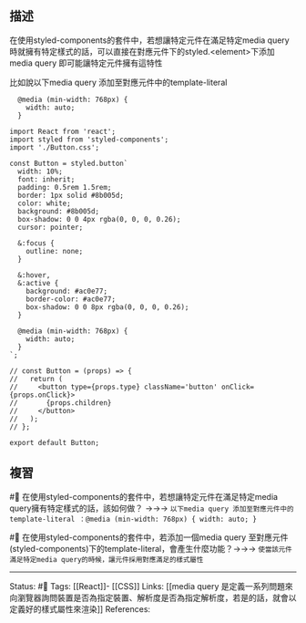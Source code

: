 ## 描述
在使用styled-components的套件中，若想讓特定元件在滿足特定media query時就擁有特定樣式的話，可以直接在對應元件下的styled.\<element\>下添加media query 即可能讓特定元件擁有這特性

比如說以下media query 添加至對應元件中的template-literal
```
  @media (min-width: 768px) {
    width: auto;
  }
```



```
import React from 'react';
import styled from 'styled-components';
import './Button.css';

const Button = styled.button`
  width: 10%;
  font: inherit;
  padding: 0.5rem 1.5rem;
  border: 1px solid #8b005d;
  color: white;
  background: #8b005d;
  box-shadow: 0 0 4px rgba(0, 0, 0, 0.26);
  cursor: pointer;

  &:focus {
    outline: none;
  }

  &:hover,
  &:active {
    background: #ac0e77;
    border-color: #ac0e77;
    box-shadow: 0 0 8px rgba(0, 0, 0, 0.26);
  }

  @media (min-width: 768px) {
    width: auto;
  }
`;

// const Button = (props) => {
//   return (
//     <button type={props.type} className='button' onClick={props.onClick}>
//       {props.children}
//     </button>
//   );
// };

export default Button;

```

## 複習

#🧠 在使用styled-components的套件中，若想讓特定元件在滿足特定media query擁有特定樣式的話，該如何做？ ->->-> `以下media query 添加至對應元件中的template-literal ：@media (min-width: 768px) { width: auto; } `
<!--SR:!2023-05-28,48,190-->

#🧠 在使用styled-components的套件中，若添加一個media query 至對應元件(styled-components)下的template-literal，會產生什麼功能？->->-> `使當該元件滿足特定media query的時候，讓元件採用對應滿足的樣式屬性`
<!--SR:!2023-07-09,193,250-->


---
Status: #🌱 
Tags:
[[React]]- [[CSS]]
Links:
[[media query 是定義一系列問題來向瀏覽器詢問裝置是否為指定裝置、解析度是否為指定解析度，若是的話，就會以定義好的樣式屬性來渲染]]
References: